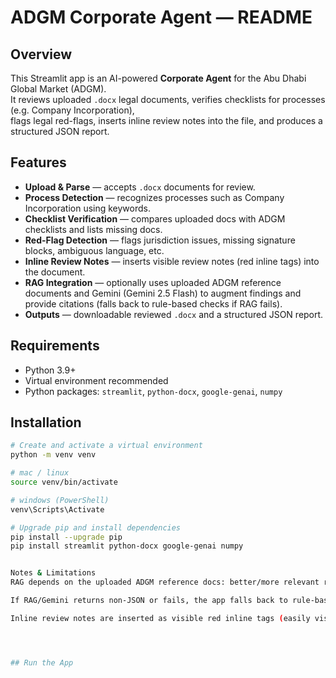 # ADGM Corporate Agent — README

## Overview

This Streamlit app is an AI-powered **Corporate Agent** for the Abu Dhabi Global Market (ADGM).  
It reviews uploaded `.docx` legal documents, verifies checklists for processes (e.g. Company Incorporation),  
flags legal red-flags, inserts inline review notes into the file, and produces a structured JSON report.

## Features

- **Upload & Parse** — accepts `.docx` documents for review.
- **Process Detection** — recognizes processes such as Company Incorporation using keywords.
- **Checklist Verification** — compares uploaded docs with ADGM checklists and lists missing docs.
- **Red-Flag Detection** — flags jurisdiction issues, missing signature blocks, ambiguous language, etc.
- **Inline Review Notes** — inserts visible review notes (red inline tags) into the document.
- **RAG Integration** — optionally uses uploaded ADGM reference documents and Gemini (Gemini 2.5 Flash) to augment findings and provide citations (falls back to rule-based checks if RAG fails).
- **Outputs** — downloadable reviewed `.docx` and a structured JSON report.

## Requirements

- Python 3.9+
- Virtual environment recommended
- Python packages: `streamlit`, `python-docx`, `google-genai`, `numpy`

## Installation

```bash
# Create and activate a virtual environment
python -m venv venv

# mac / linux
source venv/bin/activate

# windows (PowerShell)
venv\Scripts\Activate

# Upgrade pip and install dependencies
pip install --upgrade pip
pip install streamlit python-docx google-genai numpy


Notes & Limitations
RAG depends on the uploaded ADGM reference docs: better/more relevant references = better AI citations.

If RAG/Gemini returns non-JSON or fails, the app falls back to rule-based checks and still returns outputs.

Inline review notes are inserted as visible red inline tags (easily visible in Word). If you want Word comment balloons (native comment objects), that requires additional XML edits; ask and it can be added.




## Run the App
